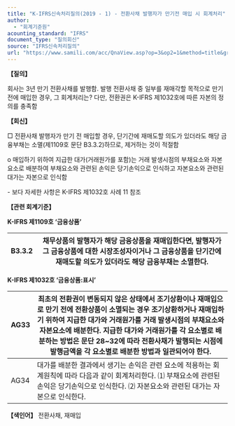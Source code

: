 ```yaml
---
title: "K-IFRS신속처리질의(2019 - 1) - 전환사채 발행자가 만기전 매입 시 회계처리"
author:
  - "회계기준원"
acounting_standard: "IFRS"
document_type: "질의회신"
source: "IFRS신속처리질의"
url: "https://www.samili.com/acc/QnaView.asp?op=3&op2=1&method=title&group=2124-15;1&orgcode=3&searchword=&page=44&code=K%2DIFRS%EC%8B%A0%EC%86%8D%EC%B2%98%EB%A6%AC%EC%A7%88%EC%9D%98%2D1%3A201901"
---
```

**【질의】**

  

회사는 3년 만기 전환사채를 발행함. 발행 전환사채 중 일부를 재매각할 목적으로 만기 전에 매입한 경우, 그 회계처리는? 다만, 전환권은 K-IFRS 제1032호에 따른 자본의 정의를 충족함

  
  

**【회신】**

  

□ 전환사채 발행자가 만기 전 매입할 경우, 단기간에 재매도할 의도가 있더라도 해당 금융부채는 소멸(제1109호 문단 B3.3.2)하므로, 제거하는 것이 적절함

o 매입하기 위하여 지급한 대가(거래원가를 포함)는 거래 발생시점의 부채요소와 자본요소로 배분하여 부채요소와 관련된 손익은 당기손익으로 인식하고 자본요소와 관련된 대가는 자본으로 인식함

\- 보다 자세한 사항은 K-IFRS 제1032호 사례 11 참조

  
  

**【관련 회계기준】**

  

**K-IFRS 제1109호 ‘금융상품’**

| B3.3.2 | 채무상품의 발행자가 해당 금융상품을 재매입한다면, 발행자가 그 금융상품에 대한 시장조성자이거나 그 금융상품을 단기간에 재매도할 의도가 있더라도 해당 금융부채는 소멸한다. |
| --- | --- |

  

**K-IFRS 제1032호 ‘금융상품:표시’**

| AG33 | 최초의 전환권이 변동되지 않은 상태에서 조기상환이나 재매입으로 만기 전에 전환상품이 소멸되는 경우 조기상환하거나 재매입하기 위하여 지급한 대가와 거래원가를 거래 발생시점의 부채요소와 자본요소에 배분한다. 지급한 대가와 거래원가를 각 요소별로 배분하는 방법은 문단 28~32에 따라 전환사채가 발행되는 시점에 발행금액을 각 요소별로 배분한 방법과 일관되어야 한다. |
| --- | --- |
| AG34 | 대가를 배분한 결과에서 생기는 손익은 관련 요소에 적용하는 회계원칙에 따라 다음과 같이 회계처리한다.  ⑴ 부채요소에 관련된 손익은 당기손익으로 인식한다.  ⑵ 자본요소와 관련된 대가는 자본으로 인식한다. |

  
  

**【색인어】** 전환사채, 재매입
